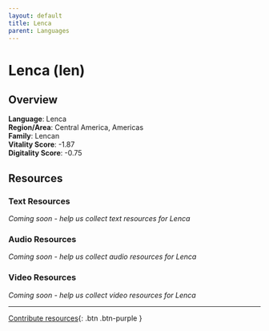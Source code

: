 ```yaml
---
layout: default
title: Lenca
parent: Languages
---
```


# Lenca (len)

## Overview

**Language**: Lenca  
**Region/Area**: Central America, Americas  
**Family**: Lencan  
**Vitality Score**: -1.87  
**Digitality Score**: -0.75  

## Resources

### Text Resources
*Coming soon - help us collect text resources for Lenca*

### Audio Resources
*Coming soon - help us collect audio resources for Lenca*

### Video Resources
*Coming soon - help us collect video resources for Lenca*

---

[Contribute resources](https://fairtrain.github.io/){: .btn .btn-purple }
